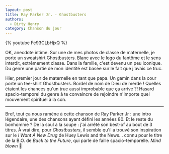 ```yaml
---
layout: post
title: Ray Parker Jr. - Ghostbusters
authors:
  - Dirty Henry
category: Chanson du jour
---
```


{% youtube Fe93CLbHjxQ %}

OK, anecdote intime. Sur une de mes photos de classe de maternelle, je porte un
sweatshirt Ghostbusters. Blanc avec le logo du fantôme et le sens interdit,
extrêmement classe. Dans la famille, c'est devenu un peu iconique. Du genre une
partie de mon identité est basée sur le fait que j'avais ce truc.

Hier, premier jour de maternelle en tant que papa. Un gamin dans la cour porte
un tee-shirt Ghostbusters. Bordel de nom de Dieu de merde ! Quelles étaient les
chances qu'un truc aussi improbable que ça arrive ?! Hasard spacio-temporel du
genre à te convaincre de rejoindre n'importe quel mouvement spirituel à la con.

---

Bref, tout ça nous ramène à cette chanson de Ray Parker Jr : une intro
légendaire, une des chansons ayant défini les années 80. Et le reste du
bonhomme ? De la soul à la soupe : j'ai arrêté son best-of au bout de 3 titres.
À vrai dire, pour _Ghostbusters_, il semble qu'il a trouvé son inspiration sur
le _I Want A New Drug_ de Huey Lewis and the News… connu pour le titre de la
B.O. de _Back to the Future_, qui parle de faille spacio-temporelle. _Mind
blown_ 🤯
